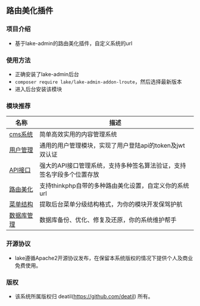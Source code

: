 ## 路由美化插件


### 项目介绍

*  基于lake-admin的路由美化插件，自定义系统的url


### 使用方法 

*  正确安装了lake-admin后台
*  `composer require lake/lake-admin-addon-lroute`，然后选择最新版本
*  进入后台安装该模块


### 模块推荐

| 名称 | 描述 |
| --- | --- |
| [cms系统](https://github.com/deatil/lake-admin-cms) | 简单高效实用的内容管理系统 |
| [用户管理](https://github.com/deatil/lake-admin-addon-luser) | 通用的用户管理模块，实现了用户登陆api的token及jwt双认证 |
| [API接口](https://github.com/deatil/lake-admin-addon-lapi) | 强大的API接口管理系统，支持多种签名算法验证，支持签名字段多个位置存放 |
| [路由美化](https://github.com/deatil/lake-admin-addon-lroute) | 支持thinkphp自带的多种路由美化设置，自定义你的系统url |
| [菜单结构](https://github.com/deatil/lake-admin-addon-lmenu) | 提取后台菜单分级结构格式，为你的模块开发保驾护航 |
| [数据库管理](https://github.com/deatil/lake-admin-addon-database) | 数据库备份、优化、修复及还原，你的系统维护帮手 |


### 开源协议 

*  lake遵循Apache2开源协议发布，在保留本系统版权的情况下提供个人及商业免费使用。  


### 版权 

*  该系统所属版权归 deatil(https://github.com/deatil) 所有。
